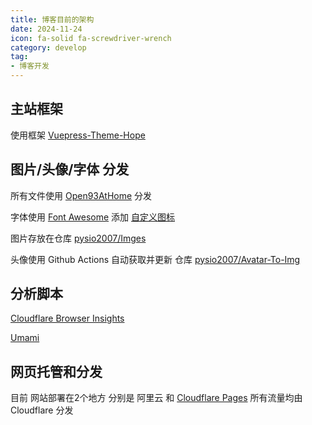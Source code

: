 ```yaml
---
title: 博客目前的架构
date: 2024-11-24
icon: fa-solid fa-screwdriver-wrench
category: develop
tag:
- 博客开发
---
```


## 主站框架

使用框架 [Vuepress-Theme-Hope](https://github.com/vuepress-theme-hope/vuepress-theme-hope/)

## 图片/头像/字体 分发

所有文件使用 [Open93AtHome](https://github.com/SaltWood-Studio/Open93AtHome-V3) 分发

字体使用 [Font Awesome](https://fontawesome.com/) 添加 [自定义图标](https://www.pysio.online/posts/develop/icon.html) 

图片存放在仓库 [pysio2007/Imges](https://github.com/pysio2007/Imges)

头像使用 Github Actions 自动获取并更新 仓库 [pysio2007/Avatar-To-Img](https://github.com/pysio2007/avatar-to-img)

## 分析脚本

[Cloudflare Browser Insights](https://www.cloudflare.com/)

[Umami](https://umami.is/)

## 网页托管和分发

目前 网站部署在2个地方 分别是 阿里云 和 [Cloudflare Pages](https://pages.cloudflare.com/) 所有流量均由 Cloudflare 分发